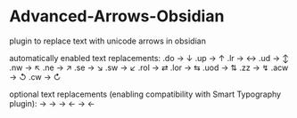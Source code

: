 # Advanced-Arrows-Obsidian
plugin to replace text with unicode arrows in obsidian

automatically enabled text replacements:
.do → ↓
.up → ↑
.lr → ↔
.ud → ↕
.nw → ↖
.ne → ↗
.se → ↘
.sw → ↙
.rol → ⇄
.lor → ⇆
.uod → ⇅
.zz → ↯
.acw → ↺
.cw → ↻

optional text replacements (enabling compatibility with Smart Typography plugin):
-> → → 
<- → ←
